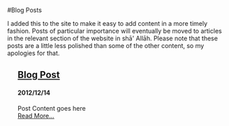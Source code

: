 [title: Muhammad Tim Humble's blog - muhammadtim.com]:/
[menu: Blog]:/
[menu-locgroup: primary]:/
[order: 5]:/
[path: /blog]:/

#Blog Posts

I added this to the site to make it easy to add content in a more timely fashion. Posts of particular importance will eventually be moved to articles in the relevant section of the website in shā' Allāh. Please note that these posts are a little less polished than some of the other content, so my apologies for that.

<ul data-lift="blog.posts?max=100" style="list-style-type: none;">
    <li data-post="item">
        <h2><a data-post="link" href="#">Blog Post</a></h2>
        <h4><span data-post="date">2012/12/14</span></h4>
        <div data-post="shortcontent">Post Content goes here</div>
        <div data-post="more"><a href="#">Read More...</a></div>
    </li>
</ul>